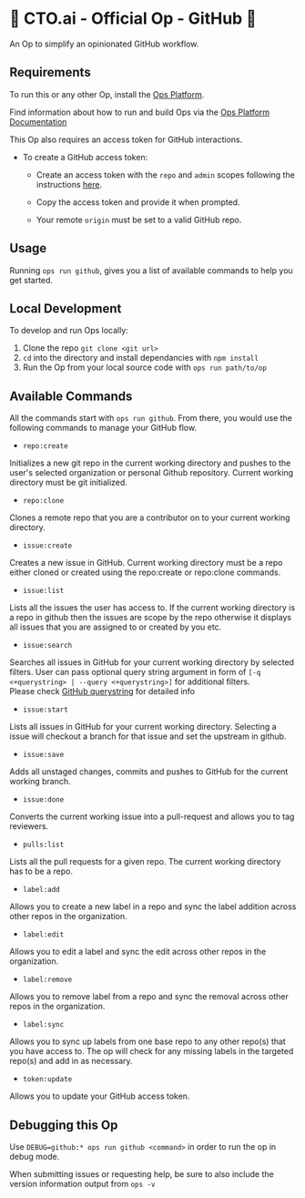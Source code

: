 # 🚀 CTO.ai - Official Op - GitHub 🚀

An Op to simplify an opinionated GitHub workflow.

## Requirements

To run this or any other Op, install the [Ops Platform](https://cto.ai/platform).

Find information about how to run and build Ops via the [Ops Platform Documentation](https://cto.ai/docs/overview)

This Op also requires an access token for GitHub interactions.

* To create a GitHub access token:
  
  * Create an access token with the `repo` and `admin` scopes following the instructions [here](https://help.github.com/en/articles/creating-a-personal-access-token-for-the-command-line).

  * Copy the access token and provide it when prompted.
  
  * Your remote `origin` must be set to a valid GitHub repo.

## Usage

Running `ops run github`, gives you a list of available commands to help you get started.

## Local Development

To develop and run Ops locally:

  1. Clone the repo `git clone <git url>`
  2. `cd` into the directory and install dependancies with `npm install`
  3. Run the Op from your local source code with `ops run path/to/op`

## Available Commands

All the commands start with `ops run github`. From there, you would use the following commands to manage your GitHub flow.

* `repo:create`

Initializes a new git repo in the current working directory and pushes to the user's selected organization or personal Github repository. Current working directory must be git initialized.

* `repo:clone`

Clones a remote repo that you are a contributor on to your current working directory.

* `issue:create`

Creates a new issue in GitHub. Current working directory must be a repo either cloned or created using the
repo:create or repo:clone commands.

* `issue:list`

Lists all the issues the user has access to. If the current working directory is a
repo in github then the issues are scope by the repo otherwise it displays all issues that you are assigned to or created by you etc.

* `issue:search`

Searches all issues in GitHub for your current working directory by selected filters. User can pass optional query string argument in form of `[-q <+querystring> | --query <+querystring>]` for additional filters.  
Please check [GitHub querystring](https://help.github.com/en/articles/searching-issues-and-pull-requests) for detailed info

* `issue:start`

Lists all issues in GitHub for your current working directory. Selecting a issue will checkout a branch for that issue and set the upstream in github.

* `issue:save`

Adds all unstaged changes, commits and pushes to GitHub for the current working
branch.

* `issue:done`

Converts the current working issue into a pull-request and allows you to tag reviewers.

* `pulls:list`

Lists all the pull requests for a given repo. The current working directory has to be a repo.

* `label:add`

Allows you to create a new label in a repo and sync the label addition across other repos in the organization.

* `label:edit`

Allows you to edit a label and sync the edit across other repos in the organization.

* `label:remove`

Allows you to remove label from a repo and sync the removal across other repos in the organization.

* `label:sync`

Allows you to sync up labels from one base repo to any other repo(s) that you have access to. The op will check for any missing labels in the targeted repo(s) and add in as necessary.

* `token:update`

Allows you to update your GitHub access token.

## Debugging this Op

Use `DEBUG=github:* ops run github <command>` in order to run the op in debug mode.

When submitting issues or requesting help, be sure to also include the version information output from `ops -v`
